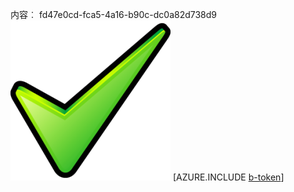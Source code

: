 内容︰ fd47e0cd-fca5-4a16-b90c-dc0a82d738d9![图像](e764352b-95d7-47fa-80b9-278099a61133.png)
[AZURE.INCLUDE [b-token](c7300e43-3b26-4215-a2a0-9fe8c42f90a9.md)]
